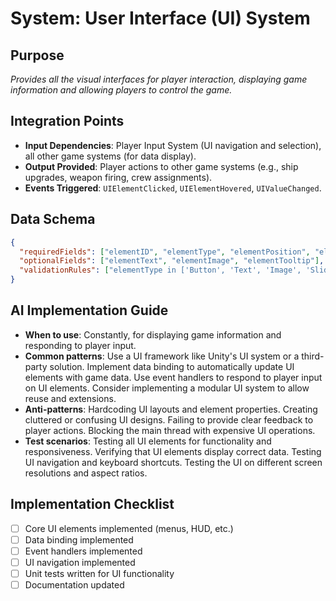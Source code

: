 # System: User Interface (UI) System
## Purpose
*Provides all the visual interfaces for player interaction, displaying game information and allowing players to control the game.*
## Integration Points
- **Input Dependencies**:  Player Input System (UI navigation and selection), all other game systems (for data display).
- **Output Provided**:  Player actions to other game systems (e.g., ship upgrades, weapon firing, crew assignments).
- **Events Triggered**:  `UIElementClicked`, `UIElementHovered`, `UIValueChanged`.
## Data Schema
```json
{
  "requiredFields": ["elementID", "elementType", "elementPosition", "elementSize"],
  "optionalFields": ["elementText", "elementImage", "elementTooltip"],
  "validationRules": ["elementType in ['Button', 'Text', 'Image', 'Slider']"]
}
```
## AI Implementation Guide
- **When to use**: Constantly, for displaying game information and responding to player input.
- **Common patterns**: Use a UI framework like Unity's UI system or a third-party solution. Implement data binding to automatically update UI elements with game data. Use event handlers to respond to player input on UI elements.  Consider implementing a modular UI system to allow reuse and extensions.
- **Anti-patterns**: Hardcoding UI layouts and element properties. Creating cluttered or confusing UI designs. Failing to provide clear feedback to player actions. Blocking the main thread with expensive UI operations.
- **Test scenarios**: Testing all UI elements for functionality and responsiveness. Verifying that UI elements display correct data. Testing UI navigation and keyboard shortcuts. Testing the UI on different screen resolutions and aspect ratios.
## Implementation Checklist
- [ ] Core UI elements implemented (menus, HUD, etc.)
- [ ] Data binding implemented
- [ ] Event handlers implemented
- [ ] UI navigation implemented
- [ ] Unit tests written for UI functionality
- [ ] Documentation updated